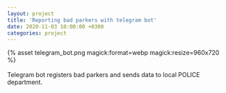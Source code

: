 ```yaml
---
layout: project
title: 'Reporting bad parkers with telegram bot'
date: 2020-11-03 10:00:00 +0300
categories: project
---
```


<div class="alignCenter">
    {% asset telegram_bot.png magick:format=webp magick:resize=960x720 %}
</div>
<br />
Telegram bot registers bad parkers and sends data to local POLICE department.
